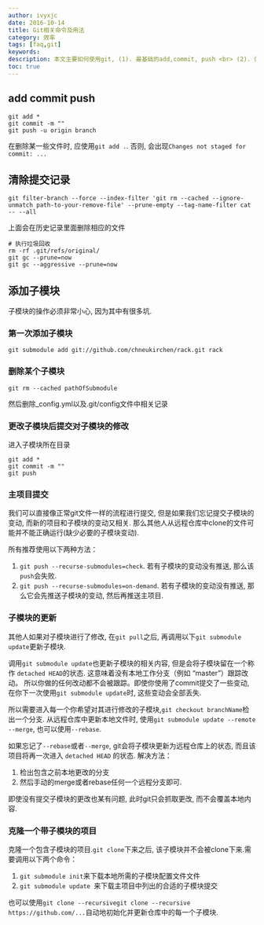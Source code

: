 ```yaml
---
author: ivyxjc
date: 2016-10-14
title: Git相关命令及用法
category: 效率
tags: [faq,git]
keywords:
description: 本文主要如何使用git, (1). 最基础的add,commit, push <br> (2). 如何在git文件中添加子模块
toc: true
---
```


## add commit push

```
git add *
git commit -m ""
git push -u origin branch
```

在删除某一些文件时, 应使用`git add .`. 否则, 会出现`Changes not staged for commit: ...`

## 清除提交记录

```
git filter-branch --force --index-filter 'git rm --cached --ignore-unmatch path-to-your-remove-file' --prune-empty --tag-name-filter cat -- --all
```

上面会在历史记录里面删除相应的文件


```
# 执行垃圾回收
rm -rf .git/refs/original/
git gc --prune=now
git gc --aggressive --prune=now
```

## 添加子模块

子模块的操作必须非常小心, 因为其中有很多坑.

### 第一次添加子模块

```git
git submodule add git://github.com/chneukirchen/rack.git rack
```

### 删除某个子模块

`git rm --cached pathOfSubmodule`

然后删除_config.yml以及.git/config文件中相关记录

### 更改子模块后提交对子模块的修改

进入子模块所在目录

```
git add *
git commit -m ""
git push
```

### 主项目提交

我们可以直接像正常git文件一样的流程进行提交, 但是如果我们忘记提交子模块的变动, 而新的项目和子模块的变动又相关. 那么其他人从远程仓库中clone的文件可能并不能正确运行(缺少必要的子模块变动).

所有推荐使用以下两种方法：
1. `git push --recurse-submodules=check`. 若有子模块的变动没有推送, 那么该`push`会失败.
2. `git push --recurse-submodules=on-demand`. 若有子模块的变动没有推送, 那么它会先推送子模块的变动, 然后再推送主项目.

### 子模块的更新

其他人如果对子模块进行了修改, 在`git pull`之后, 再调用以下`git submodule update`更新子模块.

调用`git submodule update`也更新子模块的相关内容, 但是会将子模块留在一个称作 `detached HEAD`的状态. 这意味着没有本地工作分支（例如 “master”）跟踪改动。 所以你做的任何改动都不会被跟踪。即使你使用了commit提交了一些变动, 在你下一次使用`git submodule update`时, 这些变动会全部丢失.

所以需要进入每一个你希望对其进行修改的子模块,`git checkout branchName`检出一个分支. 从远程仓库中更新本地文件时, 使用`git submodule update --remote --merge`, 也可以使用`--rebase`.

如果忘记了`--rebase`或者`--merge`, git会将子模块更新为远程仓库上的状态, 而且该项目将再一次进入 `detached HEAD` 的状态. 解决方法：

1. 检出包含之前本地更改的分支
2. 然后手动的merge或者rebase任何一个远程分支即可.

即使没有提交子模块的更改也某有问题, 此时git只会抓取更改, 而不会覆盖本地内容.

### 克隆一个带子模块的项目

克隆一个包含子模块的项目.`git clone`下来之后, 该子模块并不会被clone下来.需要调用以下两个命令：
1. `git submodule init`来下载本地所需的子模块配置文件文件
2. `git submodule update `来下载主项目中列出的合适的子模块提交

也可以使用`git clone --recursivegit clone --recursive https://github.com/...`自动地初始化并更新仓库中的每一个子模块.
